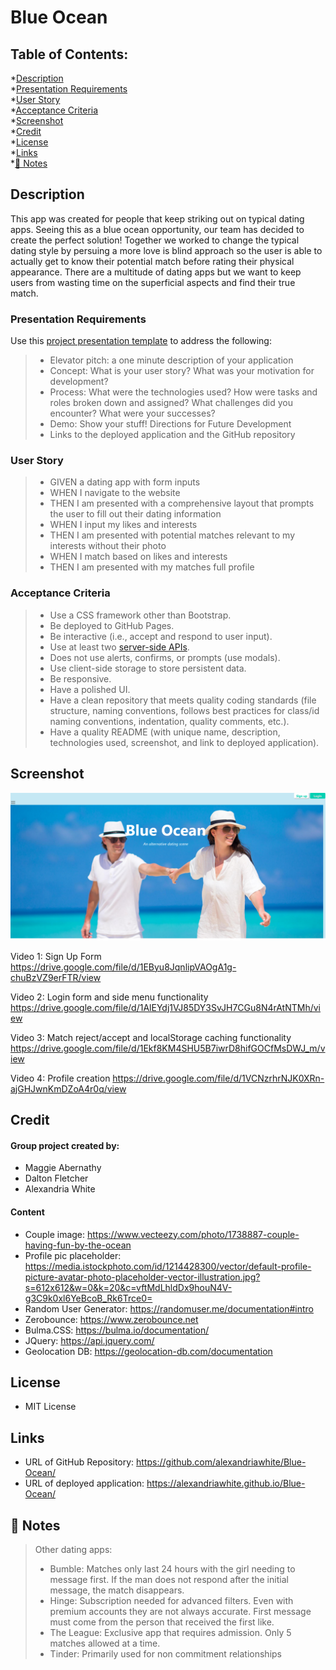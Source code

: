# Blue Ocean
## Table of Contents:
*[Description](#Description)    
*[Presentation Requirements](#Presentation-Requirements)    
*[User Story](#User-Story)  
*[Acceptance Criteria](#Acceptance-Criteria)    
*[Screenshot](#Screenshot)  
*[Credit](#Credit)  
*[License](#License)    
*[Links](#Links)    
*[📝 Notes](#📝-Notes)


## Description
 This app was created for people that keep striking out on typical dating apps. Seeing this as a blue ocean opportunity, our team has decided to create the perfect solution! Together we worked to change the typical dating style by persuing a more love is blind approach so the user is able to actually get to know their potential match  before rating their physical appearance. There are a multitude of dating apps but we want to keep users from wasting time on the superficial aspects and find their true match. 

### Presentation Requirements
Use this [project presentation template](https://docs.google.com/presentation/d/10QaO9KH8HtUXj__81ve0SZcpO5DbMbqqQr4iPpbwKks/edit?usp=sharing) to address the following: 

> * Elevator pitch: a one minute description of your application
> * Concept: What is your user story? What was your motivation for development?
> * Process: What were the technologies used? How were tasks and roles broken down and assigned? What challenges did you encounter? What were your successes?
> * Demo: Show your stuff!
>  Directions for Future Development
> * Links to the deployed application and the GitHub repository
### User Story
> * GIVEN a dating app with form inputs
> * WHEN I navigate to the website
> * THEN I am presented with a comprehensive layout that prompts the user to fill out their dating information
> * WHEN I input my likes and interests
> * THEN I am presented with potential matches relevant to my interests without their photo
> * WHEN I match based on likes and interests
> * THEN I am presented with my matches full profile

### Acceptance Criteria
> * Use a CSS framework other than Bootstrap.
> * Be deployed to GitHub Pages.
> * Be interactive (i.e., accept and respond to user input).
> * Use at least two [server-side APIs](https://coding-boot-camp.github.io/full-stack/apis/api-resources).
> * Does not use alerts, confirms, or prompts (use modals).
> * Use client-side storage to store persistent data.
> * Be responsive.
> * Have a polished UI.
> * Have a clean repository that meets quality coding standards (file structure, naming conventions, follows best practices for class/id naming conventions, indentation, quality comments, etc.).
> * Have a quality README (with unique name, description, technologies used, screenshot, and link to deployed application).

## Screenshot  
![Blue Ocean](./assets/images/BO-SS.png)

Video 1: Sign Up Form
https://drive.google.com/file/d/1EByu8JqnlipVAOgA1g-chuBzVZ9erFTR/view

Video 2: Login form and side menu functionality
https://drive.google.com/file/d/1AlEYdj1VJ85DY3SvJH7CGu8N4rAtNTMh/view

Video 3: Match reject/accept and localStorage caching functionality
https://drive.google.com/file/d/1Ekf8KM4SHU5B7iwrD8hifGOCfMsDWJ_m/view

Video 4: Profile creation
https://drive.google.com/file/d/1VCNzrhrNJK0XRn-ajGHJwnKmDZoA4r0q/view

## Credit
#### Group project created by:
* Maggie Abernathy
* Dalton Fletcher
* Alexandria White

#### Content
* Couple image: https://www.vecteezy.com/photo/1738887-couple-having-fun-by-the-ocean
* Profile pic placeholder: https://media.istockphoto.com/id/1214428300/vector/default-profile-picture-avatar-photo-placeholder-vector-illustration.jpg?s=612x612&w=0&k=20&c=vftMdLhldDx9houN4V-g3C9k0xl6YeBcoB_Rk6Trce0=
* Random User Generator: https://randomuser.me/documentation#intro
* Zerobounce: https://www.zerobounce.net
* Bulma.CSS: https://bulma.io/documentation/
* JQuery: https://api.jquery.com/
* Geolocation DB: https://geolocation-db.com/documentation



## License
* MIT License

## Links
* URL of GitHub Repository: https://github.com/alexandriawhite/Blue-Ocean/
* URL of deployed application: https://alexandriawhite.github.io/Blue-Ocean/

## 📝 Notes
> Other dating apps:
> * Bumble: Matches only last 24 hours with the girl needing to message first. If the man does not respond after the initial message, the match disappears.
> * Hinge: Subscription needed for advanced filters. Even with premium accounts they are not always accurate. First message must come from the person that received the first like. 
> * The League: Exclusive app that requires admission. Only 5 matches allowed at a time.
> * Tinder: Primarily used for non commitment relationships 

